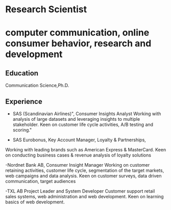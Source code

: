# Research Scientist
# computer communication, online consumer behavior, research and development

## Education
Communication Science,Ph.D. 

## Experience
- SAS (Scandinavian Airlines)",
Consumer Insights Analyst
Working with analysis of large datasets and leveraging insights to multiple stakeholder.
Keen on customer life cycle activities, A/B testing and scoring."
        
        
- SAS Eurobonus,
Key Account Manager, Loyalty & Partnerships,

Working with leading brands such as American Express & MasterCard. 
Keen on conducting business cases & revenue analysis of loyalty solutions
        

-Nordnet Bank AB,
Consumer Insight Manager
Working on customer retaining activities, customer life cycle, segmentation of the target markets, web campaigns and data analysis. 
Keen on customer surveys, data driven communication, target audiences

-TXL AB
Project Leader and System Developer
Customer support retail sales systems, web administration and web development. Keen on learning basics of web development.
